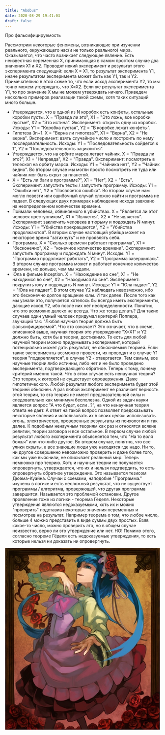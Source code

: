 ```yaml
---
title: "Abobus"
date: 2020-08-29 19:41:03
draft: false
---
```


Про фальсифицируемость

Рассмотрим некоторые феномены, возникающие при изучении реального, окружающего нас(и не только реального) мира. Оказывается, что часто возникает следующее явление. Есть неизвестная переменная X, принимающая в самом простом случае два значения X1 и X2. Проводят некий эксперимент и результат этого эксперимента следующий: если X = X1, то результат эксперимента Y1, иначе результатом эксперимента может быть как Y1, так и Y2. Примечательно в этой схеме то, что если исход эксперимента Y2, то мы точно можем утверждать, что X=X2. Если же результат эксперимента Y1, то про значение X мы не можем утверждать ничего.
Приведем несколько примеров реализации такой схемы, хотя таких ситуаций много больше.
- Утверждается, что в одной из N коробок есть конфеты, остальные коробки пусты. X = "Правда ли это", X1 = "Это ложь, все коробки пустые", X2 = "Это истина". Эксперимент: открыть одну из коробок. Исходы: Y1 = "Коробка пустая", Y2 = "В коробке лежат конфеты".
- Гипотеза 3n+1. X = "Верна ли гипотеза?", X1 = "Верна", X2 = "Не верна". Эксперимент: взять случайное число и построить по нему последовательность. Исходы: Y1 = "Последовательность сойдется к 1", Y2 = "Последовательность зациклится".
- Утверждается, что на орбите марса летает чайник. X = "Правда ли это?", X1 = "Неправда", X2 = "Правда". Эксперимент: посмотреть в телескоп на орбиту марса. Исходы: Y1 = "Чайника нет", Y2 = "Чайник видно". Во втором случае мы могли просто посмотреть не туда или чайник мог быть скрыт за планетой.
- X = "Есть ли баги в программе?", X1 = "Нет", X2 = "Есть". Эксперимент: запустить тесты / запустить программу. Исходы: Y1 = "Ошибки нет", Y2 = "Появляется ошибка". Во втором случае нам могло повезти или ошибочный случай сложно найти и программа не падает.
В следующих двух примерах наблюдение исхода завязано на неопределенном количестве времени.
- Поймали человека, обвиняемого в убийствах. X = "Является ли этот человек преступником", X1 = "Является", X2 = "Не является". Эксперимент: заключить человека в тюрьму и подождать N минут. Исходы: Y1 = "Убийства прекращаются", Y2 = "Убийства продолжаются". В втором случае настоящий убийца может на некоторое время "затихнуть" и не проявлять себя.
- Программа. X = "Сколько времени работает программа", X1 = "бесконечно", X2 = "конечное количество времени". Эксперимент: запустить программу и подождать N минут. Исходы: Y1 = "Программа продолжает работать", Y2 = "Программа завершилась". В втором случае программа может и работает конечное количество времени, но дольше, чем мы ждали.
- Юла в фильме Inception. X = "Нахождение во сне", X1 = "Не находимся во сне", X2 = "Находимся во сне". Эксперимент: покрутить юлу и подождать N минут. Исходы: Y1 = "Юла падает", Y2 = "Юла не падает". В этом случае Y2 наблюдать невозможно, ибо это бесконечно долгое вращание юлы.
И так далее.
После того как мы узнали это, получается хотелось бы всегда иметь эксперименты, дающие исход Y2, ибо после них нет неопределенности. Понятно, что это возможно далеко не всегда. Что же тогда делать?
Для таких случаев один умный человек придумал критерий Поппера, звучащий так: "Любая научная теория должна быть фальсифицируемой". Что это означает? Это означает, что в схеме, описанной выше, научная теория это утверждение "X=X1" и Y2 должно быть, хотя бы в теории, достижимо. То есть для любой научной теории можно придумывать эксперимент, который потенциально может дать результат, не обьясняемый теорией. Если такие эксперименты возможно провести, их проводят и в случае Y1 теория "подкрепляется", в случае Y2 - отвергается. Тем самым, все научные теории либо истинны, либо нет и не было проведено эксперимента, подтверждающего обратное.
Теперь к тому, почему критерий именно такой. Что в этом случае есть ненаучная теория? Это теория, к которой не существует опровержения. Даже гипотетического. Любой результат любого эксперимента будет этой теорией обьяснен. А раз любой эксперимент не различает верность этой теории, то эта теория не имеет предсказательной силы и следовательно как минимум бесполезна. Одной из задач науки является вопрос "А что будет, если ..?", на что ненаучная теория ответа не дает. А ответ на такой вопрос позволяет предсказывать некоторые явления и использовать их в своих целях: использовать огонь, электричество, проверенные результаты из психологии и так далее.
К подобным ненаучным теориям как раз и относятся всякие религии, теории заговора и все остальное. В первом случае любой результат любого эксперимента обьясняется тем, что "На то воля божья" или что-либо другое. Во втором случае, понятно, что все улики скрыты, а все знающие люди уже находятся где надо. Ни то, ни другое совершенно невозможно проверить и даже более того, как мы уже выяснили, не описывает реальный мир.
Теперь немножко про теорию. Хоть и научные теории не получается опровергнуть, утверждается, что их и нельзя подтвердить, то есть опровергнуть обратное утверждение. Это называется тезисом Дюэма-Куайна. Случаи с схемами, наподобие "Программа." изучены в логике и есть несложный результат, что не существует программы / алгоритма, проверяющей, что другая программа завершится. Называется это проблемой остановки. Другое проявление тоже из логики - теорема Гёделя. Некоторые утверждения являются недоказуемыми, хоть их и можно "проверить" подставив некоторые значения переменных и посмотрев на результат. Например теорема о том, что любое число, больше 4 можно представить в виде суммы двух простых. Взяв какое-то число, можно проверить это, но в общем случае неизвестно, верно ли это утверждение или нет. НО! Помимо этого, согласно теореме Гёделя есть недоказуемые утверждения, то есть которые нельзя ни доказать ни опровергнуть.


![](/img/vk/nE24gyzU1f4.jpg)

